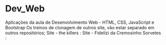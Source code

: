 # Dev_Web
Aplicações da aula de Desenvolvimento Web - HTML, CSS, JavaScript e Bootstrap 
Os treinos de clonagem de outros site, vão estar separado em outros repositórios;
Site - the killers : 
Site - Fidelizi da Cremosinho Sorvetes : 
